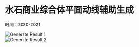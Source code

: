 # 水石商业综合体平面动线辅助生成
时间：2020-2021

![Generate Result 1](./imgs/result1.png "Generate Result 1")  
![Generate Result 2](./imgs/result2.png "Generate Result 2")  
